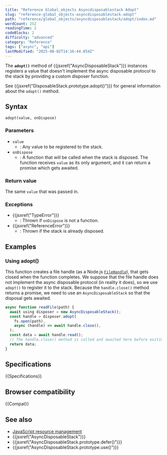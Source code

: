```yaml
---
title: "Reference Global_objects Asyncdisposablestack Adopt"
slug: "reference-global_objects-asyncdisposablestack-adopt"
path: "reference/global_objects/asyncdisposablestack/adopt/index.md"
wordCount: 252
readingTime: 2
codeBlocks: 2
difficulty: "advanced"
category: "Reference"
tags: ["async", "api"]
lastModified: "2025-08-02T14:16:44.054Z"
---
```



The **`adopt()`** method of {{jsxref("AsyncDisposableStack")}} instances registers a value that doesn't implement the async disposable protocol to the stack by providing a custom disposer function.

See {{jsxref("DisposableStack.prototype.adopt()")}} for general information about the `adopt()` method.

## Syntax

```js-nolint
adopt(value, onDispose)
```

### Parameters

- `value`
  - : Any value to be registered to the stack.
- `onDispose`
  - : A function that will be called when the stack is disposed. The function receives `value` as its only argument, and it can return a promise which gets awaited.

### Return value

The same `value` that was passed in.

### Exceptions

- {{jsxref("TypeError")}}
  - : Thrown if `onDispose` is not a function.
- {{jsxref("ReferenceError")}}
  - : Thrown if the stack is already disposed.

## Examples

### Using adopt()

This function creates a file handle (as a Node.js [`FileHandle`](https://nodejs.org/api/fs.html#class-filehandle)), that gets closed when the function completes. We suppose that the file handle does not implement the async disposable protocol (in reality it does), so we use `adopt()` to register it to the stack. Because the `handle.close()` method returns a promise, we need to use an `AsyncDisposableStack` so that the disposal gets awaited.

```js
async function readFile(path) {
  await using disposer = new AsyncDisposableStack();
  const handle = disposer.adopt(
    fs.open(path),
    async (handle) => await handle.close(),
  );
  const data = await handle.read();
  // The handle.close() method is called and awaited here before exiting
  return data;
}
```

## Specifications

{{Specifications}}

## Browser compatibility

{{Compat}}

## See also

- [JavaScript resource management](/en-US/docs/Web/JavaScript/Guide/Resource_management)
- {{jsxref("AsyncDisposableStack")}}
- {{jsxref("AsyncDisposableStack.prototype.defer()")}}
- {{jsxref("AsyncDisposableStack.prototype.use()")}}
